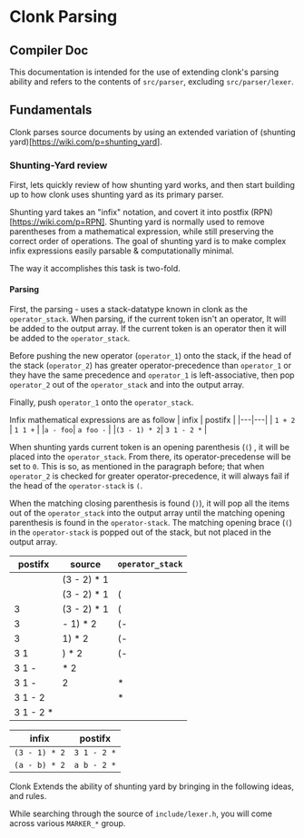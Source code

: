 # Clonk Parsing
## Compiler Doc

This documentation is intended for the use of extending clonk's parsing ability and refers to the contents of `src/parser`, excluding `src/parser/lexer`.

## Fundamentals
Clonk parses source documents by using an extended variation of (shunting yard)[https://wiki.com/p=shunting_yard].

### Shunting-Yard review
First, lets quickly review of how shunting yard works, and then start building up to how 
clonk uses shunting yard as its primary parser.

Shunting yard takes an "infix" notation, and covert it into postfix (RPN)[https://wiki.com/p=RPN].
Shunting yard is normally used to remove parentheses from a mathematical expression, 
while still preserving the correct order of operations. 
The goal of shunting yard is to make complex infix expressions 
easily parsable & computationally minimal.

The way it accomplishes this task is two-fold. 


#### Parsing
First, the parsing - uses a stack-datatype known in clonk as the `operator_stack`. When parsing, 
if the current token isn't an operator, It will be added to the output array. If the current token is an operator
then it will be added to the `operator_stack`. 

Before pushing the new operator (`operator_1`) onto the stack,
if the head of the stack (`operator_2`) has greater operator-precedence than `operator_1` or they have the same precedence 
and `operator_1` is left-associative, then pop `operator_2` out of the `operator_stack` and into the output array.

Finally, push `operator_1` onto the `operator_stack`.

Infix mathematical expressions are as follow
| infix | postifx  |
|---|---|
| `1 + 2` | `1 1 +`  |
|`a - foo`| `a foo -` |
|`(3 - 1) * 2`| `3 1 - 2 *` |

When shunting yards current token is an opening parenthesis (`(`) , it will be placed into the `operator_stack`.
From there, its operator-precedense will be set to `0`. This is so, as mentioned in the paragraph before; that when `operator_2` is checked for greater operator-precedence, it will always fail if the head of the `operator-stack` is `(`.

When the matching closing parenthesis is found (`)`), it will pop all the items out of the `operator_stack` into the output array until the matching opening parenthesis is found in the `operator-stack`. The matching opening brace (`(`) in the `operator-stack` is popped out of the stack, but not placed in the output array.

| postifx | source | `operator_stack` |
|---|---|---|
||(3 - 2) * 1||
||(3 - 2) * 1|(|
|3|(3 - 2) * 1|(|
|3|- 1) * 2|(-|
|3|1) * 2|(-|
|3 1|) * 2|(-|
|3 1 -|* 2||
|3 1 - |2|*|
|3 1 - 2||*|
|3 1 - 2 *|||



| infix | postifx  |
|---|---|
|`(3 - 1) * 2`| `3 1 - 2 *` |
|`(a - b) * 2`| `a b - 2 *` |

Clonk Extends the ability of shunting yard by bringing in the following ideas, and rules.



While searching through the source of `include/lexer.h`, you will come across various `MARKER_*` group. 













